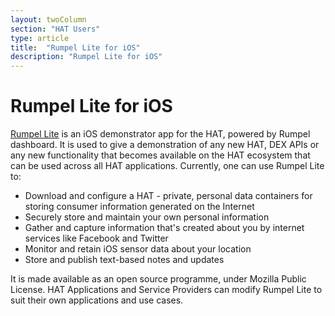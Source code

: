 ```yaml
---
layout: twoColumn
section: "HAT Users"
type: article
title:  "Rumpel Lite for iOS"
description: "Rumpel Lite for iOS"
---
```


# Rumpel Lite for iOS

[Rumpel Lite](https://github.com/Hub-of-all-Things/RumpelLite) is an iOS demonstrator app for the HAT, powered by Rumpel dashboard. It is used to give a demonstration of any new HAT, DEX APIs or any new functionality that becomes available on the HAT ecosystem that can be used across all HAT applications. Currently, one can use Rumpel Lite to:

* Download and configure a HAT - private, personal data containers for storing consumer information generated on the Internet  
* Securely store and maintain your own personal information
* Gather and capture information that's created about you by internet services like Facebook and Twitter
* Monitor and retain iOS sensor data about your location 
* Store and publish text-based notes and updates

It is made available as an open source programme, under Mozilla Public License. HAT Applications and Service Providers can modify Rumpel Lite to suit their own applications and use cases.
